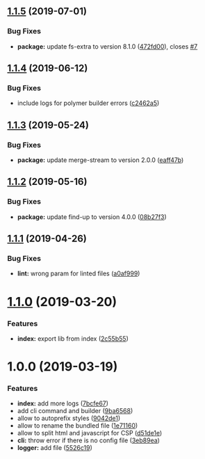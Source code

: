 ## [1.1.5](https://github.com/BBVAEngineering/polymer-project-builder/compare/v1.1.4...v1.1.5) (2019-07-01)


### Bug Fixes

* **package:** update fs-extra to version 8.1.0 ([472fd00](https://github.com/BBVAEngineering/polymer-project-builder/commit/472fd00)), closes [#7](https://github.com/BBVAEngineering/polymer-project-builder/issues/7)

## [1.1.4](https://github.com/BBVAEngineering/polymer-project-builder/compare/v1.1.3...v1.1.4) (2019-06-12)


### Bug Fixes

* include logs for polymer builder errors ([c2462a5](https://github.com/BBVAEngineering/polymer-project-builder/commit/c2462a5))

## [1.1.3](https://github.com/BBVAEngineering/polymer-project-builder/compare/v1.1.2...v1.1.3) (2019-05-24)


### Bug Fixes

* **package:** update merge-stream to version 2.0.0 ([eaff47b](https://github.com/BBVAEngineering/polymer-project-builder/commit/eaff47b))

## [1.1.2](https://github.com/BBVAEngineering/polymer-project-builder/compare/v1.1.1...v1.1.2) (2019-05-16)


### Bug Fixes

* **package:** update find-up to version 4.0.0 ([08b27f3](https://github.com/BBVAEngineering/polymer-project-builder/commit/08b27f3))

## [1.1.1](https://github.com/BBVAEngineering/polymer-project-builder/compare/v1.1.0...v1.1.1) (2019-04-26)


### Bug Fixes

* **lint:** wrong param for linted files ([a0af999](https://github.com/BBVAEngineering/polymer-project-builder/commit/a0af999))

# [1.1.0](https://github.com/BBVAEngineering/polymer-project-builder/compare/v1.0.0...v1.1.0) (2019-03-20)


### Features

* **index:** export lib from index ([2c55b55](https://github.com/BBVAEngineering/polymer-project-builder/commit/2c55b55))

# 1.0.0 (2019-03-19)


### Features

* **index:** add more logs ([7bcfe67](https://github.com/BBVAEngineering/polymer-project-builder/commit/7bcfe67))
* add cli command and builder ([9ba6568](https://github.com/BBVAEngineering/polymer-project-builder/commit/9ba6568))
* allow to autoprefix styles ([9042de1](https://github.com/BBVAEngineering/polymer-project-builder/commit/9042de1))
* allow to rename the bundled file ([1e71160](https://github.com/BBVAEngineering/polymer-project-builder/commit/1e71160))
* allow to split html and javascript for CSP ([d51de1e](https://github.com/BBVAEngineering/polymer-project-builder/commit/d51de1e))
* **cli:** throw error if there is no config file ([3eb89ea](https://github.com/BBVAEngineering/polymer-project-builder/commit/3eb89ea))
* **logger:** add file ([5526c19](https://github.com/BBVAEngineering/polymer-project-builder/commit/5526c19))

